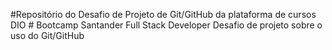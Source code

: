 #Repositório do Desafio de Projeto de Git/GitHub da plataforma de cursos DIO #
Bootcamp Santander Full Stack Developer
Desafio de projeto sobre o uso do Git/GitHub 
